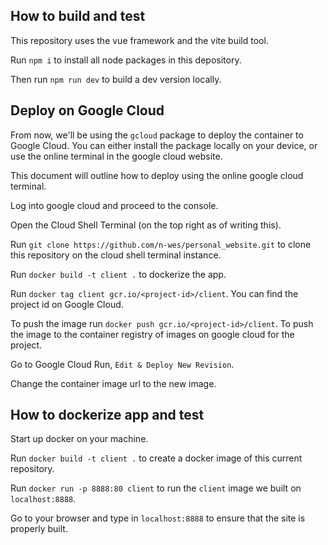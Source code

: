 ## How to build and test
This repository uses the vue framework and the vite build tool.

Run `npm i` to install all node packages in this depository.

Then run `npm run dev` to build a dev version locally.

## Deploy on Google Cloud
From now, we'll be using the `gcloud` package to deploy the container to Google Cloud. You can either install the package locally on your device, or use the online terminal in the google cloud website.

This document will outline how to deploy using the online google cloud terminal.

Log into google cloud and proceed to the console.

Open the Cloud Shell Terminal (on the top right as of writing this).

Run `git clone https://github.com/n-wes/personal_website.git` to clone this repository on the cloud shell terminal instance.

Run `docker build -t client .` to dockerize the app.

Run `docker tag client gcr.io/<project-id>/client`. You can find the project id on Google Cloud.

To push the image run `docker push gcr.io/<project-id>/client`. To push the image to the container registry of images on google cloud for the project.

Go to Google Cloud Run, `Edit & Deploy New Revision`.

Change the container image url to the new image.

## How to dockerize app and test
Start up docker on your machine.

Run `docker build -t client .` to create a docker image of this current repository.

Run `docker run -p 8888:80 client` to run the `client` image we built on `localhost:8888`.

Go to your browser and type in `localhost:8888` to ensure that the site is properly built.